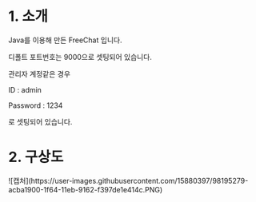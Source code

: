 
# 1. 소개
Java를 이용해 만든 FreeChat 입니다.

디폴트 포트번호는 9000으로 셋팅되어 있습니다.

관리자 계정같은 경우

ID : admin 

Password : 1234

로 셋팅되어 있습니다.

# 2. 구상도
<div>
  ![캡처](https://user-images.githubusercontent.com/15880397/98195279-acba1900-1f64-11eb-9162-f397de1e414c.PNG)
</div>
